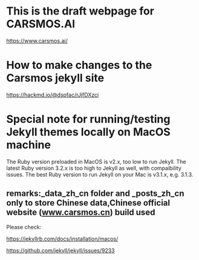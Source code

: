 # This is the draft webpage for CARSMOS.AI

https://www.carsmos.ai/

# How to make changes to the Carsmos jekyll site
https://hackmd.io/@dspfac/rJjfDXzci

# Special note for running/testing Jekyll themes locally on MacOS machine

The Ruby version preloaded in MacOS is v2.x, too low to run Jekyll.
The latest Ruby version 3.2.x is too high to Jekyll as well, with compaibility issues.
The best Ruby version to run Jekyll on your Mac is v3.1.x, e.g. 3.1.3.

## remarks:_data_zh_cn folder and _posts_zh_cn only to store Chinese data,Chinese official website (www.carsmos.cn) build used

Please check:

https://jekyllrb.com/docs/installation/macos/

https://github.com/jekyll/jekyll/issues/9233
